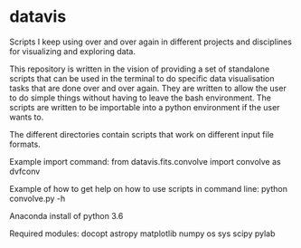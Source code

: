 # datavis
Scripts I keep using over and over again in different projects and disciplines for visualizing and exploring data. 

This repository is written in the vision of providing a set of standalone scripts that can be used in the terminal to do specific data visualisation tasks that are done over and over again. They are written to allow the user to do simple things without having to leave the bash environment. The scripts are written to be importable into a python environment if the user wants to. 

The different directories contain scripts that work on different input file formats. 

Example import command:
from datavis.fits.convolve import convolve as dvfconv

Example of how to get help on how to use scripts in command line:
python convolve.py -h

Anaconda install of python 3.6

Required modules:
docopt
astropy
matplotlib
numpy
os
sys
scipy
pylab
